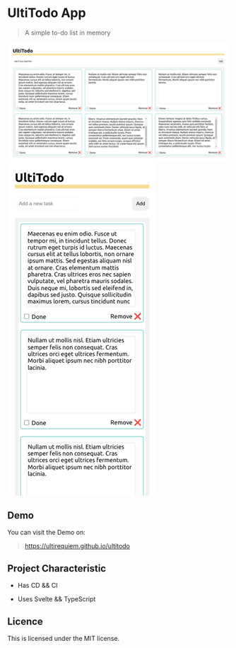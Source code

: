 # UltiTodo App

> A simple to-do list in memory

![Desktop Screenshot](./screenshots/v0.1.0_desktop.png)
![Mobile Screenshot](./screenshots/v0.1.0_mobile.png)

## Demo

You can visit the Demo on:

> https://ultirequiem.github.io/ultitodo

## Project Characteristic

- Has CD && CI

- Uses Svelte && TypeScript

## Licence

This is licensed under the MIT license.
